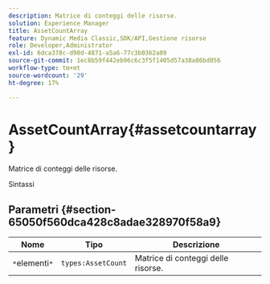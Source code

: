 ```yaml
---
description: Matrice di conteggi delle risorse.
solution: Experience Manager
title: AssetCountArray
feature: Dynamic Media Classic,SDK/API,Gestione risorse
role: Developer,Administrator
exl-id: 6dca378c-d90d-4871-a5a6-77c3b0362a09
source-git-commit: 1ec8b59f442eb96c6c3f5f1405d57a38a86bd056
workflow-type: tm+mt
source-wordcount: '29'
ht-degree: 17%

---
```


# AssetCountArray{#assetcountarray}

Matrice di conteggi delle risorse.

Sintassi

## Parametri {#section-65050f560dca428c8adae328970f58a9}

| Nome | Tipo | Descrizione |
|---|---|---|
| `*`elementi`*` | `types:AssetCount` | Matrice di conteggi delle risorse. |
